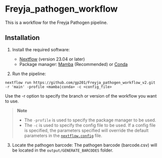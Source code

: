 # Freyja_pathogen_workflow

This is a workflow for the Freyja Pathogen pipeline.

## Installation

1. Install the required software:
    - [Nextflow](https://www.nextflow.io/docs/latest/getstarted.html) (version 23.04 or later)
    - Package manager: [Mamba](https://mamba.readthedocs.io/en/latest/mamba-installation.html) (Recommended) or [Conda](https://docs.conda.io/en/latest/)

2. Run the pipeline:
```
nextflow run https://github.com/gp201/Freyja_pathogen_workflow_v2.git -r 'main' -profile <mamba|conda> -c <config_file>
```

Use the -r option to specify the branch or version of the workflow you want to use.

> **Note** 
> - The `-profile` is used to specify the package manager to be used.
> - The `-c` is used to specify the config file to be used. If a config file is specified, the parameters specified will override the default parameters in the [`nextflow.config`](nextflow.config) file.

3. Locate the pathogen barcode:
The pathogen barcode (barcode.csv) will be located in the `output/GENERATE_BARCODES` folder.
